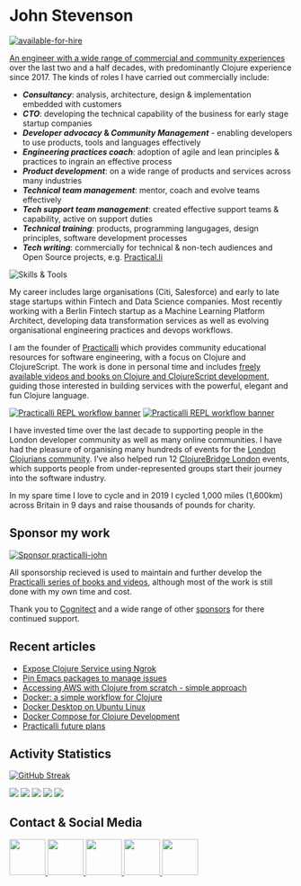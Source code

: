 # John Stevenson

[![available-for-hire](https://raw.githubusercontent.com/practicalli/graphic-design/live/available-for-hire.svg)](https://www.linkedin.com/in/jr0cket/)

[An engineer with a wide range of commercial and community experiences](https://www.linkedin.com/in/jr0cket/) over the last two and a half decades, with predominantly Clojure experience since 2017. The kinds of roles I have carried out commercially include: 

* **_Consultancy_**: analysis, architecture, design & implementation embedded with customers
* **_CTO_**: developing the technical capability of the business for early stage startup companies  
* **_Developer advocacy_ & _Community Management_** - enabling developers to use products, tools and languages effectively
* **_Engineering practices coach_**: adoption of agile and lean principles & practices to ingrain an effective process
* **_Product development_**: on a wide range of products and services across many industries
* **_Technical team management_**: mentor, coach and evolve teams effectively
* **_Tech support team management_**: created effective support teams & capability, active on support duties 
* **_Technical training_**: products, programming langugages, design principles, software development processes
* **_Tech writing_**: commercially for technical & non-tech audiences and Open Source projects, e.g. [Practical.li](https://practical.li/)

![Skills & Tools](https://skillicons.dev/icons?i=clojure,md,svg,emacs,neovim,postgres,firebase,graphql,docker,github,githubactions,grafana,aws,kubernetes&theme=dark)

My career includes large organisations (Citi, Salesforce) and early to late stage startups within Fintech and Data Science companies.  Most recently working with a Berlin Fintech startup as a Machine Learning Platform Architect, developing data transformation services as well as evolving organisational engineering practices and devops workflows. 

I am the founder of [Practicalli](https://practical.li) which provides community educational resources for software engineering, with a focus on Clojure and ClojureScript.  The work is done in personal time and includes [freely available videos and books on Clojure and ClojureScript development](https://practical.li/), guiding those interested in building services with the powerful, elegant and fun Clojure language.

[![Practicalli REPL workflow banner](https://raw.githubusercontent.com/practicalli/graphic-design/live/book-covers/practicalli-clojure-book-banner-light.png#gh-light-mode-only)](https://practical.li/#gh-light-mode-only)
[![Practicalli REPL workflow banner](https://raw.githubusercontent.com/practicalli/graphic-design/live/book-covers/practicalli-clojure-book-banner-dark.png#gh-dark-mode-only)](https://practical.li/#gh-dark-mode-only)

I have invested time over the last decade to supporting people in the London developer community as well as many online communities.  I have had the pleasure of organising many hundreds of events for the [London Clojurians community](https://londonclojurians.org/).  I've also helped run 12 [ClojureBridge London](https://clojurebridgelondon.github.io/) events, which supports people from under-represented groups start their journey into the software industry. 

In my spare time I love to cycle and in 2019 I cycled 1,000 miles (1,600km) across Britain in 9 days and raise thousands of pounds for charity.

## Sponsor my work

[![Sponsor practicalli-john](https://raw.githubusercontent.com/practicalli/graphic-design/live/buttons/practicalli-github-sponsors-button.png)](https://github.com/sponsors/practicalli-john/)

All sponsorship recieved is used to maintain and further develop the [Practicalli series of books and videos](https://practical.li/), although most of the work is still done with my own time and cost.

Thank you to [Cognitect](https://www.cognitect.com/) and a wide range of other [sponsors](https://github.com/sponsors/practicalli-john#sponsors) for there continued support.


## Recent articles
<!-- BLOG-POST-LIST:START -->
- [Expose Clojure Service using Ngrok](http://practical.li/blog/posts/expose-local-clojure-service-with-ngrok/)
- [Pin Emacs packages to manage issues](http://practical.li/blog/posts/pin-emacs-package-to-manage-issues/)
- [Accessing AWS with Clojure from scratch - simple approach](http://practical.li/blog/posts/access-aws-with-clojure-from-scratch/)
- [Docker: a simple workflow for Clojure](http://practical.li/blog/posts/docker-a-simple-workflow-for-clojure/)
- [Docker Desktop on Ubuntu Linux](http://practical.li/blog/posts/docker-desktop-on-ubuntu-linux/)
- [Docker Compose for Clojure Development](http://practical.li/blog/posts/docker-compose-for-clojure-development/)
- [Practicalli future plans](http://practical.li/blog/posts/practicalli-plans-2023/)
<!-- BLOG-POST-LIST:END -->

## Activity Statistics

[![GitHub Streak](https://github-readme-streak-stats-fork.vercel.app?user=practicalli-john&theme=transparent&hide_border=true&date_format=%5BY.%5Dn.j)](https://git.io/streak-stats)


<!-- GitHub Profile Summary Cards from GitHub Workflow -->
<!-- https://github.com/vn7n24fzkq/github-profile-summary-cards -->
[![](https://raw.githubusercontent.com/practicalli-john/practicalli-john/main/profile-summary-card-output/monokai/0-profile-details.svg)](https://github.com/vn7n24fzkq/github-profile-summary-cards)
[![](https://raw.githubusercontent.com/practicalli-john/practicalli-john/main/profile-summary-card-output/monokai/1-repos-per-language.svg)](https://github.com/vn7n24fzkq/github-profile-summary-cards) [![](https://raw.githubusercontent.com/practicalli-john/practicalli-john/main/profile-summary-card-output/monokai/2-most-commit-language.svg)](https://github.com/vn7n24fzkq/github-profile-summary-cards)
[![](https://raw.githubusercontent.com/practicalli-john/practicalli-john/main/profile-summary-card-output/monokai/3-stats.svg)](https://github.com/vn7n24fzkq/github-profile-summary-cards) [![](https://raw.githubusercontent.com/practicalli-john/practicalli-john/main/profile-summary-card-output/monokai/4-productive-time.svg)](https://github.com/vn7n24fzkq/github-profile-summary-cards)


## Contact & Social Media

<a href="https://youtube.com/practicalli" target="blank">
  <img height="64" width="64" src="https://cdn.simpleicons.org/youtube/crimson" />
</a>
<a href="https://clojurians.zulipchat.com/#narrow/stream/250781-practicalli" target="blank">
  <img height="64" width="64" src="https://cdn.simpleicons.org/zulip/green" />
</a>
<a href="https://clojurians.slack.com/" target="blank">
  <img height="64" width="64" src="https://cdn.simpleicons.org/slack/firebrick" />
</a>
<a href="https://twitter.com/practical_li" target="blank">
  <img height="64" width="64" src="https://cdn.simpleicons.org/twitter/skyblue" />
</a>  
<a href="https://https://www.linkedin.com/in/jr0cket/" target="blank">
  <img height="64" width="64" src="https://cdn.simpleicons.org/linkedin/slateblue" />
</a>  

